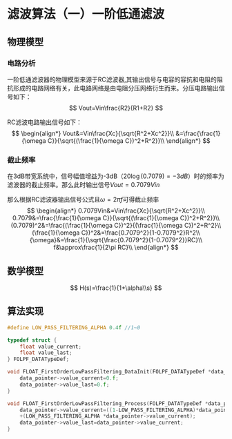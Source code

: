 # 滤波算法（一）一阶低通滤波

## 物理模型

### 电路分析

一阶低通滤波器的物理模型来源于RC滤波器,其输出信号与电容的容抗和电阻的阻抗形成的电路网络有关，此电路网络是由电阻分压网络衍生而来。分压电路输出信号如下：
$$
Vout=Vin\frac{R2}{R1+R2}
$$

RC滤波电路输出信号如下：
$$
\begin{align*}
Vout&=Vin\frac{Xc}{\sqrt{R^2+Xc^2}}\\
    &=\frac{\frac{1}{\omega C}}{\sqrt{(\frac{1}{\omega C})^2+R^2}}\\
\end{align*}
$$

### 截止频率

在3dB带宽系统中，信号幅值增益为-3dB（$20\log(0.7079)=-3dB$）时的频率为滤波器的截止频率。那么此时输出信号$Vout=0.7079Vin$

那么根据RC滤波器输出信号公式且$\omega=2\pi f$可得截止频率
$$
\begin{align*}
0.7079Vin&=Vin\frac{Xc}{\sqrt{R^2+Xc^2}}\\
0.7079&=\frac{\frac{1}{\omega C}}{\sqrt{(\frac{1}{\omega C})^2+R^2}}\\
(0.7079)^2&=\frac{(\frac{1}{\omega C})^2}{(\frac{1}{\omega C})^2+R^2}\\
(\frac{1}{\omega C})^2&=\frac{0.7079^2}{1-0.7079^2}R^2\\
{\omega}&=\frac{1}{\sqrt{\frac{0.7079^2}{1-0.7079^2}}RC}\\
f&\approx\frac{1}{2\pi RC}\\
\end{align*}
$$

## 数学模型

$$
H(s)=\frac{1}{1+\alpha\\s}
$$

## 算法实现

```c
#define LOW_PASS_FILTERING_ALPHA 0.4f //1~0

typedef struct {
    float value_current;
    float value_last;
} FOLPF_DATATypeDef;

void FLOAT_FirstOrderLowPassFiltering_DataInit(FOLPF_DATATypeDef *data_pointer){
    data_pointer->value_current=0.f;
    data_pointer->value_last=0.f;
}

void FLOAT_FirstOrderLowPassFiltering_Process(FOLPF_DATATypeDef *data_pointer){
    data_pointer->value_current=((1-LOW_PASS_FILTERING_ALPHA)*data_pointer->value_last)
    +(LOW_PASS_FILTERING_ALPHA *data_pointer->value_current);
    data_pointer->value_last=data_pointer->value_current;
}

```
